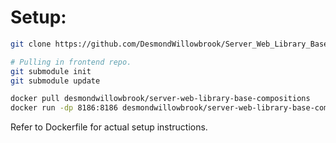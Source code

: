 # Setup:

```bash
git clone https://github.com/DesmondWillowbrook/Server_Web_Library_Base_Compositions.git

# Pulling in frontend repo.
git submodule init 
git submodule update

docker pull desmondwillowbrook/server-web-library-base-compositions
docker run -dp 8186:8186 desmondwillowbrook/server-web-library-base-compositions
```

Refer to Dockerfile for actual setup instructions.
